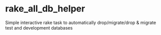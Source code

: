 # rake_all_db_helper
Simple interactive rake task to automatically drop/migrate/drop &amp; migrate test and development databases

